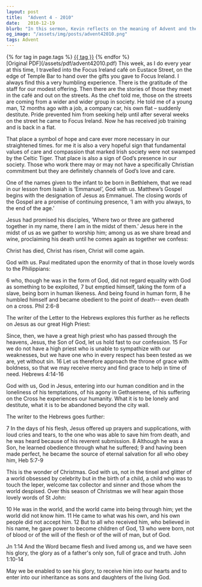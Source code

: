 ```yaml
---
layout: post
title:  "Advent 4 - 2010"
date:   2010-12-19
blurb: "In this sermon, Kevin reflects on the meaning of Advent and the importance of compassion and care in society. He shares a story about a young man who fell into destitution but found hope and support through Focus Ireland. The sermon emphasizes the presence of God in our lives, embodied in the acts of love and care we show to each other."
og_image: "/assets/img/posts/advent42010.png"
tags: Advent
---    
```

<div class="tag-pills">
    {% for tag in page.tags %}
    <a href="{{ site.baseurl }}/tag/{{ tag | slugify }}" class="tag-pill">{{ tag }}</a>
    {% endfor %}
</div>
[Original PDF](/assets/pdf/advent42010.pdf)
This week, as I do every year at this time, I travelled into the Focus Ireland café on Eustace Street, on the edge of Temple Bar to hand over the gifts you gave to Focus Ireland. I always find this a very humbling experience. There is the gratitude of the staff for our modest offering. Then there are the stories of those they meet in the café and out on the streets. As the chef told me, those on the streets are coming from a wider and wider group in society. He told me of a young man, 12 months ago with a job, a company car, his own flat – suddenly destitute. Pride prevented him from seeking help until after several weeks on the street he came to Focus Ireland. Now he has received job training and is back in a flat.

That place a symbol of hope and care ever more necessary in our straightened times. for me it is also a very hopeful sign that fundamental values of care and compassion that marked Irish society were not swamped by the Celtic Tiger. That place is also a sign of God’s presence in our society. Those who work there may or may not have a specifically Christian commitment but they are definitely channels of God’s love and care.

One of the names given to the infant to be born in Bethlehem, that we read in our lesson from Isaiah is ‘Emmanuel’, God with us. Matthew’s Gospel begins with the designation of Jesus as Emmanuel. The closing words of the Gospel are a promise of continuing presence, ‘I am with you always, to the end of the age.’

Jesus had promised his disciples, ‘Where two or three are gathered together in my name, there I am in the midst of them.’ Jesus here in the midst of us as we gather to worship him; among us as we share bread and wine, proclaiming his death until he comes again as together we confess:

Christ has died,
Christ has risen,
Christ will come again.

God with us. Paul meditated upon the enormity of that in those lovely words to the Philippians:

6 who, though he was in the form of God,
did not regard equality with God
as something to be exploited,
7 but emptied himself,
taking the form of a slave,
being born in human likeness.
And being found in human form,
8 he humbled himself
and became obedient to the point of death--
even death on a cross. Phil 2:6-8

The writer of the Letter to the Hebrews explores this further as he reflects on Jesus as our great High Priest:

Since, then, we have a great high priest who has passed through the heavens,
Jesus, the Son of God, let us hold fast to our confession. 15 For we do not have
a high priest who is unable to sympathize with our weaknesses, but we have one
who in every respect has been tested as we are, yet without sin. 16 Let us
therefore approach the throne of grace with boldness, so that we may receive
mercy and find grace to help in time of need. Hebrews 4:14-16

God with us, God in Jesus, entering into our human condition and in the loneliness of his temptations, of his agony in Gethsemene, of his suffering on the Cross he experiences our humanity. What it is to be lonely and destitute, what it is to be abandoned beyond the city wall.

The writer to the Hebrews goes further:

7 In the days of his flesh, Jesus offered up prayers and supplications, with loud
cries and tears, to the one who was able to save him from death, and he was
heard because of his reverent submission. 8 Although he was a Son, he learned
obedience through what he suffered; 9 and having been made perfect, he
became the source of eternal salvation for all who obey him, Heb 5:7-9

This is the wonder of Christmas. God with us, not in the tinsel and glitter of a world obsessed by celebrity but in the birth of a child, a child who was to touch the leper, welcome tax collector and sinner and those whom the world despised. Over this season of Christmas we will hear again those lovely words of St John:

10 He was in the world, and the world came into being through him; yet the
world did not know him. 11 He came to what was his own, and his own people
did not accept him. 12 But to all who received him, who believed in his name,
he gave power to become children of God, 13 who were born, not of blood or
of the will of the flesh or of the will of man, but of God.

Jn 1:14 And the Word became flesh and lived among us, and we have seen his
glory, the glory as of a father's only son, full of grace and truth. John 1:10-14

May we be enabled to see his glory, to receive him into our hearts and to enter into our inheritance as sons and daughters of the living God.
